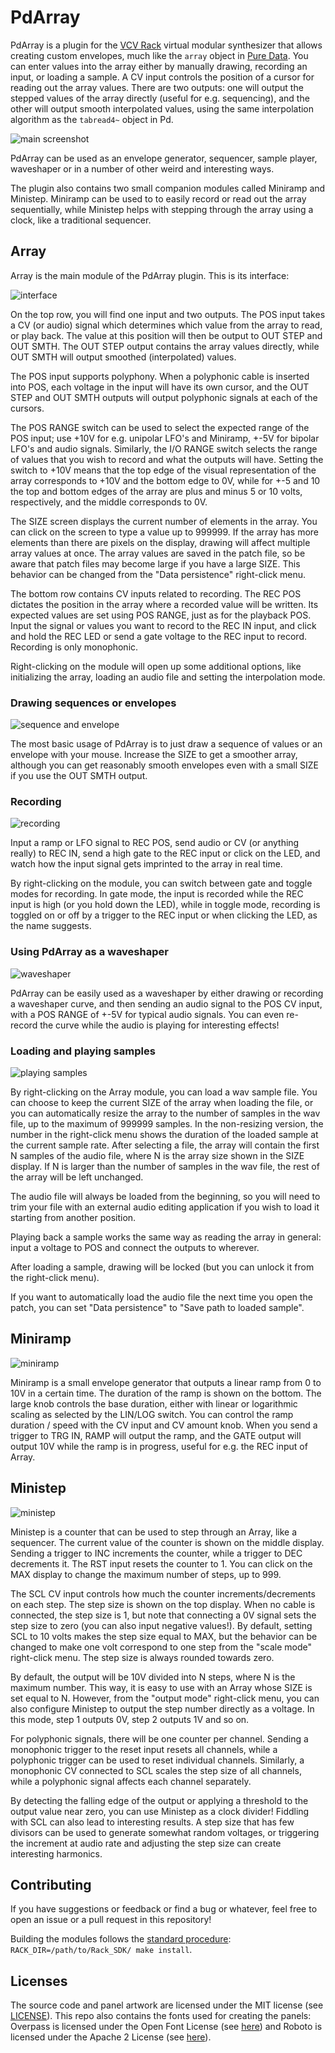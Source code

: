 # PdArray

PdArray is a plugin for the [VCV Rack](https://vcvrack.com/) virtual modular
synthesizer that allows creating custom envelopes, much like the `array` object
in [Pure Data](https://puredata.info/). You can enter values into the array
either by manually drawing, recording an input, or loading a sample. A CV input
controls the position of a cursor for reading out the array values. There are
two outputs: one will output the stepped values of the array directly (useful
for e.g. sequencing), and the other will output smooth interpolated values,
using the same interpolation algorithm as the `tabread4~` object in Pd.

![main screenshot](screenshots/main.png)

PdArray can be used as an envelope generator, sequencer, sample player,
waveshaper or in a number of other weird and interesting ways.

The plugin also contains two small companion modules called Miniramp and
Ministep. Miniramp can be used to to easily record or read out the array
sequentially, while Ministep helps with stepping through the array using a
clock, like a traditional sequencer.


## Array
Array is the main module of the PdArray plugin. This is its interface:

![interface](screenshots/interface.png)

On the top row, you will find one input and two outputs. The POS input takes a
CV (or audio) signal which determines which value from the array to read, or
play back. The value at this position will then be output to OUT STEP and OUT
SMTH. The OUT STEP output contains the array values directly, while OUT SMTH
will output smoothed (interpolated) values.

The POS input supports polyphony. When a polyphonic cable is inserted into POS,
each voltage in the input will have its own cursor, and the OUT STEP and OUT
SMTH outputs will output polyphonic signals at each of the cursors.

The POS RANGE switch can be used to select the expected range of the POS input;
use +10V for e.g. unipolar LFO's and Miniramp, +-5V for bipolar LFO's and audio
signals. Similarly, the I/O RANGE switch selects the range of values that you
wish to record and what the outputs will have. Setting the switch to +10V means
that the top edge of the visual representation of the array corresponds to +10V
and the bottom edge to 0V, while for +-5 and 10 the top and bottom edges of the
array are plus and minus 5 or 10 volts, respectively, and the middle
corresponds to 0V.

The SIZE screen displays the current number of elements in the array. You can
click on the screen to type a value up to 999999. If the array has more
elements than there are pixels on the display, drawing will affect multiple
array values at once. The array values are saved in the patch file, so be aware
that patch files may become large if you have a large SIZE. This behavior can
be changed from the "Data persistence" right-click menu.

The bottom row contains CV inputs related to recording. The REC POS dictates
the position in the array where a recorded value will be written. Its expected
values are set using POS RANGE, just as for the playback POS. Input the signal
or values you want to record to the REC IN input, and click and hold the REC
LED or send a gate voltage to the REC input to record. Recording is only
monophonic.

Right-clicking on the module will open up some additional options, like
initializing the array, loading an audio file and setting the interpolation
mode.

### Drawing sequences or envelopes

![sequence and envelope](screenshots/sequencer-envelope.png)

The most basic usage of PdArray is to just draw a sequence of values or an
envelope with your mouse. Increase the SIZE to get a smoother array, although
you can get reasonably smooth envelopes even with a small SIZE if you use the
OUT SMTH output.

### Recording

![recording](screenshots/record.png)

Input a ramp or LFO signal to REC POS, send audio or CV (or anything really) to
REC IN, send a high gate to the REC input or click on the LED, and watch how
the input signal gets imprinted to the array in real time.

By right-clicking on the module, you can switch between gate and toggle modes
for recording. In gate mode, the input is recorded while the REC input is high
(or you hold down the LED), while in toggle mode, recording is toggled on or
off by a trigger to the REC input or when clicking the LED, as the name
suggests.

### Using PdArray as a waveshaper

![waveshaper](screenshots/waveshaper.png)

PdArray can be easily used as a waveshaper by either drawing or recording a
waveshaper curve, and then sending an audio signal to the POS CV input, with a
POS RANGE of +-5V for typical audio signals. You can even re-record the curve
while the audio is playing for interesting effects!

### Loading and playing samples

![playing samples](screenshots/sample-player.png)

By right-clicking on the Array module, you can load a wav sample file. You can
choose to keep the current SIZE of the array when loading the file, or you can
automatically resize the array to the number of samples in the wav file, up to
the maximum of 999999 samples. In the non-resizing version, the number in the
right-click menu shows the duration of the loaded sample at the current sample
rate. After selecting a file, the array will contain the first N samples of the
audio file, where N is the array size shown in the SIZE display. If N is larger
than the number of samples in the wav file, the rest of the array will be left
unchanged.

The audio file will always be loaded from the beginning, so you will need to
trim your file with an external audio editing application if you wish to load
it starting from another position.

Playing back a sample works the same way as reading the array in general: input
a voltage to POS and connect the outputs to wherever.

After loading a sample, drawing will be locked (but you can unlock it from the
right-click menu).

If you want to automatically load the audio file the next time you open the
patch, you can set "Data persistence" to "Save path to loaded sample".


## Miniramp

![miniramp](screenshots/miniramp.png)

Miniramp is a small envelope generator that outputs a linear ramp from 0 to 10V
in a certain time. The duration of the ramp is shown on the bottom. The large
knob controls the base duration, either with linear or logarithmic scaling as
selected by the LIN/LOG switch. You can control the ramp duration / speed with
the CV input and CV amount knob. When you send a trigger to TRG IN, RAMP will
output the ramp, and the GATE output will output 10V while the ramp is in
progress, useful for e.g. the REC input of Array.


## Ministep

![ministep](screenshots/ministep.png)

Ministep is a counter that can be used to step through an Array, like a
sequencer. The current value of the counter is shown on the middle display.
Sending a trigger to INC increments the counter, while a trigger to DEC
decrements it. The RST input resets the counter to 1. You can click on the MAX
display to change the maximum number of steps, up to 999.

The SCL CV input controls how much the counter increments/decrements on each
step. The step size is shown on the top display. When no cable is connected,
the step size is 1, but note that connecting a 0V signal sets the step size to
zero (you can also input negative values!). By default, setting SCL to 10 volts
makes the step size equal to MAX, but the behavior can be changed to make one
volt correspond to one step from the "scale mode" right-click menu. The step
size is always rounded towards zero.

By default, the output will be 10V divided into N steps, where N is the maximum
number. This way, it is easy to use with an Array whose SIZE is set equal to N.
However, from the "output mode" right-click menu, you can also configure
Ministep to output the step number directly as a voltage. In this mode, step 1
outputs 0V, step 2 outputs 1V and so on.

For polyphonic signals, there will be one counter per channel. Sending a
monophonic trigger to the reset input resets all channels, while a polyphonic
trigger can be used to reset individual channels. Similarly, a monophonic CV
connected to SCL scales the step size of all channels, while a polyphonic
signal affects each channel separately.

By detecting the falling edge of the output or applying a threshold to the
output value near zero, you can use Ministep as a clock divider! Fiddling with
SCL can also lead to interesting results. A step size that has few divisors can
be used to generate somewhat random voltages, or triggering the increment at
audio rate and adjusting the step size can create interesting harmonics.


## Contributing
If you have suggestions or feedback or find a bug or whatever, feel free to open
an issue or a pull request in this repository!

Building the modules follows the [standard procedure](https://vcvrack.com/manual/PluginDevelopmentTutorial.html#creating-the-template-plugin):
`RACK_DIR=/path/to/Rack_SDK/ make install`.


## Licenses
The source code and panel artwork are licensed under the MIT license (see
[LICENSE](LICENSE.txt)). This repo also contains the fonts used for creating
the panels: Overpass is licensed under the Open Font License (see
[here](res/fonts/OFL.txt)) and Roboto is licensed under the Apache 2 License
(see [here](res/fonts/APACHE2.txt)).
